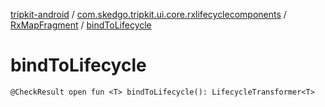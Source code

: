 [tripkit-android](../../index.md) / [com.skedgo.tripkit.ui.core.rxlifecyclecomponents](../index.md) / [RxMapFragment](index.md) / [bindToLifecycle](./bind-to-lifecycle.md)

# bindToLifecycle

`@CheckResult open fun <T> bindToLifecycle(): LifecycleTransformer<T>`
